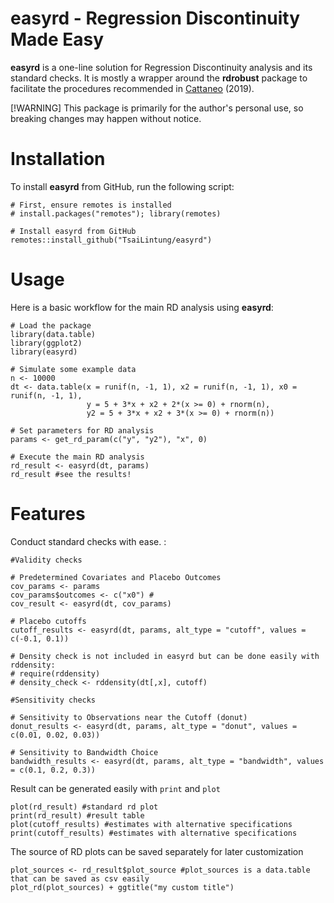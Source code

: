 # easyrd - Regression Discontinuity Made Easy

**easyrd** is a one-line solution for Regression Discontinuity analysis and its standard checks. It is mostly a wrapper around the **rdrobust** package to facilitate the procedures recommended in [Cattaneo](https://www.cambridge.org/core/elements/abs/practical-introduction-to-regression-discontinuity-designs/F04907129D5C1B823E3DB19C31CAB905) (2019).

[!WARNING] This package is primarily for the author's personal use, so breaking changes may happen without notice. 

# Installation

To install **easyrd** from GitHub, run the following script:

```
# First, ensure remotes is installed
# install.packages("remotes"); library(remotes)

# Install easyrd from GitHub
remotes::install_github("TsaiLintung/easyrd")
```

# Usage

Here is a basic workflow for the main RD analysis using **easyrd**:

```
# Load the package
library(data.table)
library(ggplot2)
library(easyrd)

# Simulate some example data
n <- 10000
dt <- data.table(x = runif(n, -1, 1), x2 = runif(n, -1, 1), x0 = runif(n, -1, 1),
                 y = 5 + 3*x + x2 + 2*(x >= 0) + rnorm(n),
                 y2 = 5 + 3*x + x2 + 3*(x >= 0) + rnorm(n))

# Set parameters for RD analysis
params <- get_rd_param(c("y", "y2"), "x", 0)

# Execute the main RD analysis
rd_result <- easyrd(dt, params)
rd_result #see the results!
```

# Features

Conduct standard checks with ease. :

```
#Validity checks

# Predetermined Covariates and Placebo Outcomes
cov_params <- params
cov_params$outcomes <- c("x0") #
cov_result <- easyrd(dt, cov_params)

# Placebo cutoffs
cutoff_results <- easyrd(dt, params, alt_type = "cutoff", values = c(-0.1, 0.1))

# Density check is not included in easyrd but can be done easily with rddensity:
# require(rddensity)
# density_check <- rddensity(dt[,x], cutoff)

#Sensitivity checks

# Sensitivity to Observations near the Cutoff (donut)
donut_results <- easyrd(dt, params, alt_type = "donut", values = c(0.01, 0.02, 0.03))

# Sensitivity to Bandwidth Choice
bandwidth_results <- easyrd(dt, params, alt_type = "bandwidth", values = c(0.1, 0.2, 0.3))
```

Result can be generated easily with `print` and `plot`

```
plot(rd_result) #standard rd plot
print(rd_result) #result table
plot(cutoff_results) #estimates with alternative specifications
print(cutoff_results) #estimates with alternative specifications
```

The source of RD plots can be saved separately for later customization

```
plot_sources <- rd_result$plot_source #plot_sources is a data.table that can be saved as csv easily
plot_rd(plot_sources) + ggtitle("my custom title")
```